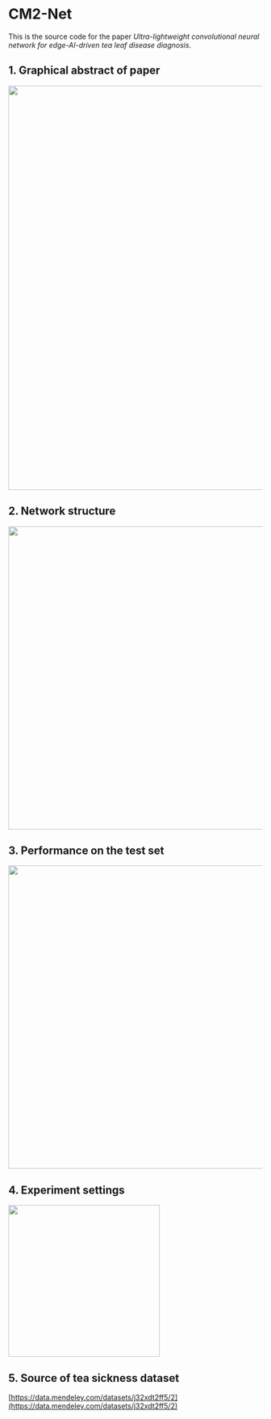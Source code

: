 # CM2-Net
This is the source code for the paper *Ultra-lightweight convolutional neural network for edge-AI-driven tea leaf disease diagnosis*.

## 1. Graphical abstract of paper
<image src="./Pic/01.jpg" width="800">
<center></center>

## 2. Network structure
<image src="./Pic/02.jpg" width="600">
<center></center>

## 3. Performance on the test set
<image src="./Pic/03.jpg" width="600">
<center></center>

## 4. Experiment settings
<image src="./Pic/04.jpg" width="300">
<center></center>

## 5. Source of tea sickness dataset
[https://data.mendeley.com/datasets/j32xdt2ff5/2](https://data.mendeley.com/datasets/j32xdt2ff5/2)
